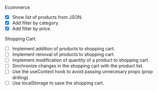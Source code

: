 Ecommerce

-[x] Show list of products from JSON.
-[x] Add filter by category.
-[x] Add filter by price.

Shopping Cart:

-[ ] Implement addition of products to shopping cart.
-[ ] Implement removal of products to shopping cart.
-[ ] Implement modification of quantity of a product to shopping cart.
-[ ] Sinchronize changes in the shopping cart with the product list.
-[ ] Use the useContext hook to avoid passing unnecesary props (prop drilling).
-[ ] Use localStorage to save the shopping cart.